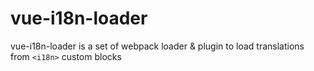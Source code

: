 # vue-i18n-loader

vue-i18n-loader is a set of webpack loader & plugin to load translations from
`<i18n>` custom blocks

